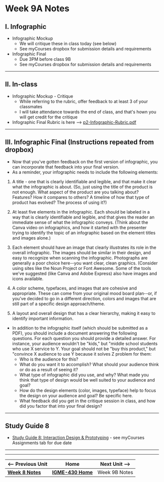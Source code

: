 # Week 9A Notes


## I. Infographic 

- Infographic Mockup
  - We will critique these in class today (see below)
  - See myCourses dropbox for submission details and requirements
- Infographic Final
  - Due 3PM before class 9B
  - See myCourses dropbox for submission details and requirements
 
---

## II. In-class
- Infographic Mockup - Critique
  - While referring to the rubric, offer feedback to at least 3 of your classmates
  - I will take attendance towards the end of class, and that's hown you will get credit for the critique
- Infographic Final Rubric is here --> [p2-Infographic-Rubric.pdf](../_files/p2-Infographic-Rubric.pdf)

---

## III. Infographic Final (Instructions repeated from dropbox)
- Now that you've gotten feedback on the first version of infographic, you can incorporate that feedback into your final version.&nbsp;
- As a reminder, your infographic needs to include the following elements:

1) A title - one that is clearly identifiable and legible, and that make it clear what the infographic is about. (So, just using the title of the product is not enough. What aspect of the product are you talking about? Features? How it compares to others? A timeline of how that type of product has evolved? The process of using it?)

2) At least five elements in the infographic. Each should be labeled in a way that is clearly identifiable and legible, and that gives the reader an immediate sense of what the infographic conveys. (Think about the Canva video on infographics, and how it started with the presenter trying to identify the topic of an infographic based on the element titles and images alone.)

3) Each element should have an image that clearly illustrates its role in the overall infographic.&nbsp;The images should be similar in their design, and easy to recognize when scanning the infographic. Photographs are generally a poor choice here--you want clear, clean graphics. (Consider using sites like the&nbsp;Noun Project&nbsp;or&nbsp;Font Awesome. Some of the tools we’ve suggested (like Canva and Adobe Express) also have images and icons available.

4) A color scheme, typefaces, and images that are cohesive and appropriate. These can come from your original mood board plan--or, if you’ve decided to go in a different direction, colors and images that are still part of a specific design approach/theme.

5) A layout and overall design that has a clear hierarchy, making it easy to identify important information.&nbsp;&nbsp;


- In addition to the infographic itself (which should be submitted as a PDF), you should include a document answering the following questions. For each question you should provide a detailed answer. For instance, your audience wouldn't be "kids," but "middle school students who use X service to Y. Your goal should not be "buy this product," but "convince X audience to use Y because it solves Z problem for them:
  - Who is the audience for this?
  - What do you want it to accomplish? What should your audience think or do as a result of seeing it?&nbsp;
  - What type of infographic did you use, and why? What made you think that type of design would be well suited to your audience and goal?&nbsp;
  - How do the design elements (color, images, typeface) help to focus the design on your audience and goal? Be specific here.&nbsp;
  - What feedback did you get in the critique session in class, and how did you factor that into your final design?

---

## Study Guide 8

- [Study Guide 8: Interaction Design & Prototyping](https://docs.google.com/document/d/1gRDgkQNEEACPyXCWzBotQ03IAfYR41UmgKcGhz1I4wo/edit?tab=t.0#heading=h.yhu4oq3rbp7z) - see myCourses Assignments tab for due date


---
---

| <-- Previous Unit | Home | Next Unit -->
| --- | --- | --- 
|  [**Week 8 Notes**](8.md)  |  [**IGME-430 Home**](../) | Week 9B Notes
